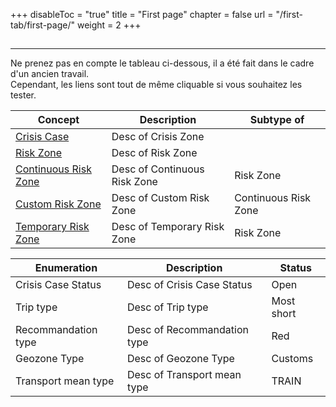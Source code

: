 +++
disableToc = "true"
title = "First page"
chapter = false
url = "/first-tab/first-page/"
weight = 2
+++

##
---

Ne prenez pas en compte le tableau ci-dessous, il a été fait dans le cadre d'un ancien travail.  
Cependant, les liens sont tout de même cliquable si vous souhaitez les tester.

| **Concept** | **Description** | **Subtype of** |
| - | - | - |
| [Crisis Case](/first-tab/first-page/crisis-case) | Desc of Crisis Zone | |
| [Risk Zone](/first-tab/first-page/risk-zone) | Desc of Risk Zone | |
| [Continuous Risk Zone](/first-tab/first-page/continuous-risk-zone) | Desc of Continuous Risk Zone | Risk Zone |
| [Custom Risk Zone](/first-tab/first-page/custom-risk-zone) | Desc of Custom Risk Zone | Continuous Risk Zone |
| [Temporary Risk Zone](/first-tab/first-page/temporary-risk-zone) | Desc of Temporary Risk Zone | Risk Zone |

| **Enumeration** | **Description** | **Status** |
| - | - | - |
| Crisis Case Status| Desc of Crisis Case Status | Open |
| Trip type | Desc of Trip type | Most short |
| Recommandation type | Desc of Recommandation type | Red |
| Geozone Type | Desc of Geozone Type | Customs |
| Transport mean type | Desc of Transport mean type | TRAIN |